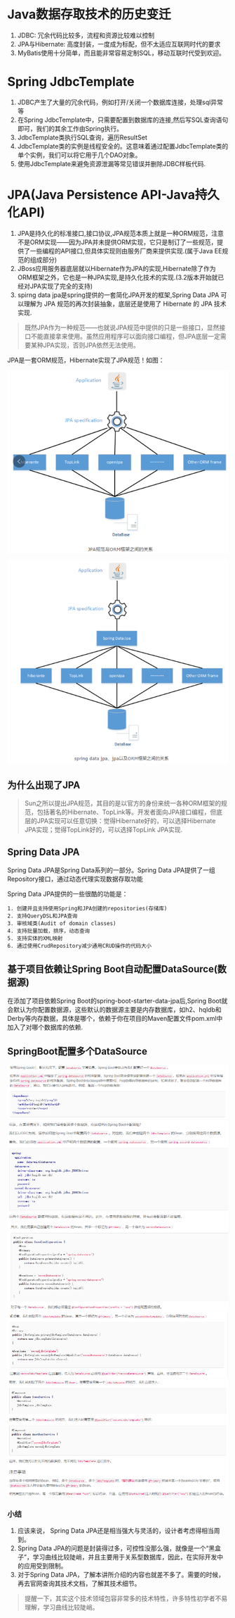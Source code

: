 # Java数据存取技术的历史变迁

1. JDBC: 冗余代码比较多，流程和资源比较难以控制
2. JPA与Hibernate: 高度封装，一度成为标配，但不太适应互联网时代的要求
3. MyBatis使用十分简单，而且能非常容易定制SQL，移动互联时代受到欢迎。

# Spring JdbcTemplate

1. JDBC产生了大量的冗余代码，例如打开/关闭一个数据库连接，处理sql异常等
2. 在Spring JdbcTemplate中，只需要配置到数据库的连接,然后写SQL查询语句即可，我们的其余工作由Spring执行。
3. JdbcTemplate类执行SQL查询，遍历ResultSet
4. JdbcTemplate类的实例是线程安全的。这意味着通过配置JdbcTemplate类的单个实例，我们可以将它用于几个DAO对象。
5. 使用JdbcTemplate来避免资源泄漏等常见错误并删除JDBC样板代码.

# JPA(Java Persistence API-Java持久化API)

1. JPA是持久化的标准接口,接口协议,JPA规范本质上就是一种ORM规范，注意不是ORM实现——因为JPA并未提供ORM实现，它只是制订了一些规范，提供了一些编程的API接口,但具体实现则由服务厂商来提供实现.(属于Java EE规范的组成部分)
2. JBoss应用服务器底层就以Hibernate作为JPA的实现,Hibernate除了作为ORM框架之外，它也是一种JPA实现,是持久化技术的实现.(3.2版本开始就已经对JPA实现了完全的支持)
3. spirng data jpa是spring提供的一套简化JPA开发的框架,Spring Data JPA 可以理解为 JPA 规范的再次封装抽象，底层还是使用了 Hibernate 的 JPA 技术实现.

>既然JPA作为一种规范——也就说JPA规范中提供的只是一些接口，显然接口不能直接拿来使用。虽然应用程序可以面向接口编程，但JPA底层一定需要某种JPA实现，否则JPA依然无法使用。

JPA是一套ORM规范，Hibernate实现了JPA规范！如图：

![](pics/jpa-hibernate.png)

![](pics/jpa-hibernate-springdatajpa.png)

## 为什么出现了JPA

>Sun之所以提出JPA规范，其目的是以官方的身份来统一各种ORM框架的规范，包括著名的Hibernate、TopLink等。开发者面向JPA接口编程，但底层的JPA实现可以任意切换：觉得Hibernate好的，可以选择Hibernate JPA实现；觉得TopLink好的，可以选择TopLink JPA实现.

## Spring Data JPA

Spring Data JPA是Spring Data系列的一部分。Spring Data JPA提供了一组Repository接口，通过动态代理实现数据存取功能

Spring Data JPA提供的一些很酷的功能是：

	1. 创建并且支持使用Spring和JPA创建的repositories(存储库)
	2. 支持QueryDSL和JPA查询
	3. 审核域类(Audit of domain classes)
	4. 支持批量加载，排序，动态查询
	5. 支持实体的XML映射
	6. 通过使用CrudRepository减少通用CRUD操作的代码大小

## 基于项目依赖让Spring Boot自动配置DataSource(数据源)

在添加了项目依赖Spring Boot的spring-boot-starter-data-jpa后,Spring Boot就会默认为你配置数据源，这些默认的数据源主要是内存数据库，如h2、hqldb和Derby等内存数据，具体是哪个，依赖于你在项目的Maven配置文件pom.xml中加入了对哪个数据库的依赖.

## SpringBoot配置多个DataSource

![](pics/SpringBoot配置多个DataSource-01.png)
![](pics/SpringBoot配置多个DataSource-02.png)
![](pics/SpringBoot配置多个DataSource-03.png)
![](pics/SpringBoot配置多个DataSource-04.png)
![](pics/SpringBoot配置多个DataSource-05.png)

### 小结

1. 应该来说， Spring Data JPA还是相当强大与灵活的，设计者考虑得相当周到。
2. Spring Data JPA的问题是封装得过多，可控性没那么强，就像是一个“黑盒子”，学习曲线比较陡峭，并且主要用于关系型数据库，因此，在实际开发中的应用受到限制。
3. 对于Spring Data JPA，了解本讲所介绍的内容也就差不多了。需要的时候， 再去官网查询其技术文档，了解其技术细节。

>提醒一下，其实这个技术领域包容非常多的技术特性，许多特性初学者不易理解，学习曲线比较陡峭。